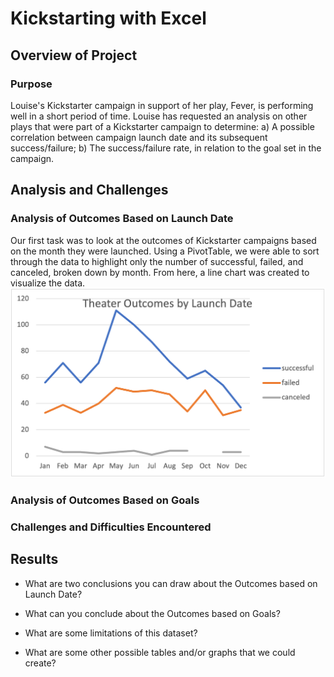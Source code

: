 # Kickstarting with Excel

## Overview of Project

### Purpose
Louise's Kickstarter campaign in support of her play, Fever, is performing well in a short period of time.  Louise has requested an analysis on other plays that were part of a Kickstarter campaign to determine:
    a) A possible correlation between campaign launch date and its subsequent success/failure;
    b) The success/failure rate, in relation to the goal set in the campaign.
## Analysis and Challenges

### Analysis of Outcomes Based on Launch Date
Our first task was to look at the outcomes of Kickstarter campaigns based on the month they were launched. Using a PivotTable, we were able to sort through the data to highlight only the number of successful, failed, and canceled, broken down by month.  From here, a line chart was created to visualize the data.
![theateroutcomesbylaunchdate](Resources/Theater_Outcomes_vs_Launch.png)
### Analysis of Outcomes Based on Goals

### Challenges and Difficulties Encountered

## Results

- What are two conclusions you can draw about the Outcomes based on Launch Date?

- What can you conclude about the Outcomes based on Goals?

- What are some limitations of this dataset?

- What are some other possible tables and/or graphs that we could create?
